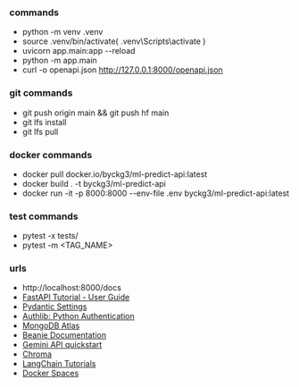 ### commands
- python -m venv .venv
- source .venv/bin/activate( .venv\Scripts\activate )
- uvicorn app.main:app --reload
- python -m app.main
- curl -o openapi.json http://127.0.0.1:8000/openapi.json

### git commands
- git push origin main && git push hf main
- git lfs install
- git lfs pull

### docker commands
- docker pull docker.io/byckg3/ml-predict-api:latest
- docker build . -t byckg3/ml-predict-api
- docker run -it -p 8000:8000 --env-file .env byckg3/ml-predict-api:latest

### test commands
- pytest -x tests/
- pytest -m <TAG_NAME>

### urls
- http://localhost:8000/docs
- [FastAPI Tutorial - User Guide](https://fastapi.tiangolo.com/tutorial/)
- [Pydantic Settings](https://docs.pydantic.dev/latest/concepts/pydantic_settings/)
- [Authlib: Python Authentication](https://docs.authlib.org/en/latest/index.html)
- [MongoDB Atlas](https://cloud.mongodb.com/)
- [Beanie Documentation](https://beanie-odm.dev/)
- [Gemini API quickstart](https://ai.google.dev/gemini-api/docs/quickstart)
- [Chroma](https://docs.trychroma.com/docs/overview/introduction)
- [LangChain Tutorials](https://python.langchain.com/docs/tutorials/)
- [Docker Spaces](https://huggingface.co/docs/hub/spaces-sdks-docker)
